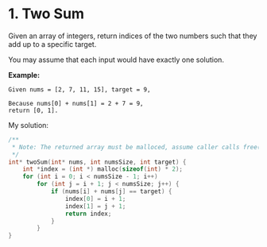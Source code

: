 # 1. Two Sum

Given an array of integers, return indices of the two numbers such that they add up to a specific target.

You may assume that each input would have exactly one solution.

**Example:**

    Given nums = [2, 7, 11, 15], target = 9,
        
    Because nums[0] + nums[1] = 2 + 7 = 9,
    return [0, 1].

My solution: 

```c
/**
 * Note: The returned array must be malloced, assume caller calls free().
 */
int* twoSum(int* nums, int numsSize, int target) {
    int *index = (int *) malloc(sizeof(int) * 2);
	for (int i = 0; i < numsSize - 1; i++)
		for (int j = i + 1; j < numsSize; j++) {
			if (nums[i] + nums[j] == target) {
				index[0] = i + 1;
				index[1] = j + 1;
				return index;
			}
		}
}
```